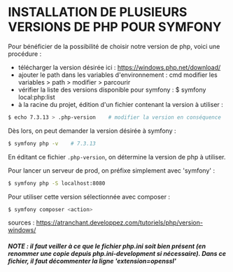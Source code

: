 # INSTALLATION DE PLUSIEURS VERSIONS DE PHP POUR SYMFONY

Pour bénéficier de la possibilité de choisir notre version de php, voici une procédure :
- télécharger la version désirée ici : https://windows.php.net/download/
- ajouter le path dans les variables d'environnement : cmd modifier les variables > path > modifier > parcourir <path vers new php>
- vérifier la liste des versions disponible pour symfony : $ symfony local:php:list
- à la racine du projet, édition d'un fichier contenant la version à utiliser :
  

```bash
$ echo 7.3.13 > .php-version	# modifier la version en conséquence
```

Dès lors, on peut demander la version désirée à symfony :

```bash
$ symfony php -v	# 7.3.13
```

En éditant ce fichier `.php-version`, on détermine la version de php à utiliser.

Pour lancer un serveur de prod, on préfixe simplement avec 'symfony' :
  
```bash
$ symfony php -S localhost:8080
```

Pour utiliser cette version sélectionnée avec composer :
  
```bash
$ symfony composer <action>
```

sources : https://atranchant.developpez.com/tutoriels/php/version-windows/

##### NOTE : il faut veiller à ce que le fichier php.ini soit bien présent (en renommer une copie depuis php.ini-development si nécessaire). Dans ce fichier, il faut décommenter la ligne 'extension=openssl'
